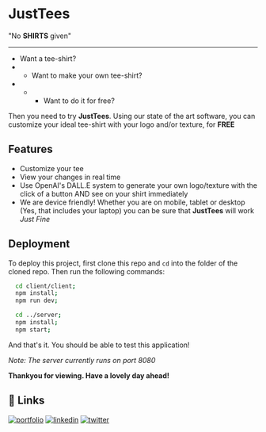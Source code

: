 
# JustTees

"No **SHIRTS** given"

--------------------------------------------
- Want a tee-shirt?
- - Want to make your own tee-shirt?
- - - Want to do it for free?

Then you need to try **JustTees**. Using our state of the art software, you can customize your ideal tee-shirt with your logo and/or texture, for **FREE**
## Features

- Customize your tee
- View your changes in real time
- Use OpenAI's DALL.E system to generate your own logo/texture with the click of a button AND see on your shirt immediately
- We are device friendly! Whether you are on mobile, tablet or desktop (Yes, that includes your laptop) you can be sure that **JustTees** will work *Just Fine*


## Deployment

To deploy this project, first clone this repo and `cd` into the folder of the cloned repo. Then run the following commands:

```bash
  cd client/client;
  npm install;
  npm run dev;

  cd ../server;
  npm install;
  npm start;
```
And that's it. You should be able to test this application!

*Note: The server currently runs on port 8080*

**Thankyou for viewing. Have a lovely day ahead!**

## 🔗 Links
[![portfolio](https://img.shields.io/badge/my_portfolio-000?style=for-the-badge&logo=ko-fi&logoColor=white)](https://www.theshekharmaharaj.com)
[![linkedin](https://img.shields.io/badge/linkedin-0A66C2?style=for-the-badge&logo=linkedin&logoColor=white)](https://www.linkedin.com/in/the-shekhar-maharaj/)
[![twitter](https://img.shields.io/badge/twitter-1DA1F2?style=for-the-badge&logo=twitter&logoColor=white)](https://twitter.com/therealsheko)

